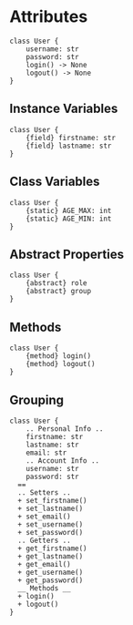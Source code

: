 Attributes
==========


```plantuml
class User {
    username: str
    password: str
    login() -> None
    logout() -> None
}
```


Instance Variables
------------------
```plantuml
class User {
    {field} firstname: str
    {field} lastname: str
}
```


Class Variables
---------------
```plantuml
class User {
    {static} AGE_MAX: int
    {static} AGE_MIN: int
}
```


Abstract Properties
-------------------
```plantuml
class User {
    {abstract} role
    {abstract} group
}
```

Methods
-------
```plantuml
class User {
    {method} login()
    {method} logout()
}
```


Grouping
--------
```plantuml
class User {
    .. Personal Info ..
    firstname: str
    lastname: str
    email: str
    .. Account Info ..
    username: str
    password: str
  ==
  .. Setters ..
  + set_firstname()
  + set_lastname()
  + set_email()
  + set_username()
  + set_password()
  .. Getters ..
  + get_firstname()
  + get_lastname()
  + get_email()
  + get_username()
  + get_password()
  __ Methods __
  + login()
  + logout()
}
```
